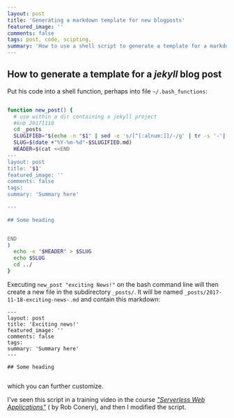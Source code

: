 ```yaml
---
layout: post
title: 'Generating a markdown template for new blogposts'
featured_image: ''
comments: false
tags: post, code, scipting, 
summary: 'How to use a shell script to generate a template for a markdown page'
---
```

  
## How to generate a template for a *jekyll* blog post  
  

Put his code into a shell function, perhaps into file `~/.bash_functions`:


```sh

function new_post() {
  # use within a dir containing a jekyll project
  #knb 20171118
  cd _posts
  SLUGIFIED="$(echo -n "$1" | sed -e 's/[^[:alnum:]]/-/g' | tr -s '-'| tr 'A-Z' 'a-z')"
  SLUG=$(date +"%Y-%m-%d"-$SLUGIFIED.md)
  HEADER=$(cat <<END
---
layout: post
title: '$1'
featured_image: ''
comments: false
tags:  
summary: 'Summary here'

---
  
## Some heading  


END
)
  echo -e "$HEADER" > $SLUG
  echo $SLUG
  cd ../
}

```

Executing `new_post "exciting News!"` on the bash command line  will then create a new file  in the subdirectory `_posts/`. It will be named
`_posts/2017-11-18-exciting-news-.md` and contain this markdown:

```
---
layout: post
title: 'Exciting news!'
featured_image: ''
comments: false
tags: 
summary: 'Summary here'
---
  
## Some heading  
  

```

which you can further customize.

I've seen this script in a training video in the course [*"Serverless Web Applications"*](https://app.pluralsight.com/library/courses/web-applications-without-server/) ( by Rob Conery), and then I modified the script.